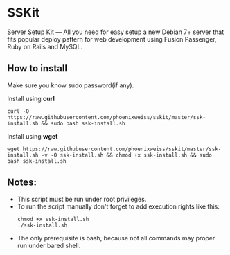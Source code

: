 # SSKit
Server Setup Kit — All you need for easy setup a new Debian 7+ server that fits popular deploy pattern for web development using Fusion Passenger, Ruby on Rails and MySQL.

## How to install

Make sure you know sudo password(if any).

Install using __curl__

```
curl -O https://raw.githubusercontent.com/phoenixweiss/sskit/master/ssk-install.sh && sudo bash ssk-install.sh
```

Install using __wget__
```
wget https://raw.githubusercontent.com/phoenixweiss/sskit/master/ssk-install.sh -v -O ssk-install.sh && chmod +x ssk-install.sh && sudo bash ssk-install.sh
```

## Notes:

- This script must be run under root privileges.
- To run the script manually don't forget to add execution rights like this:
  ```
  chmod +x ssk-install.sh
  ./ssk-install.sh
  ```
- The only prerequisite is bash, because not all commands may proper run under bared shell.
